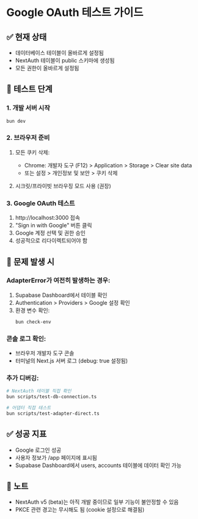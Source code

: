 # Google OAuth 테스트 가이드

## ✅ 현재 상태
- 데이터베이스 테이블이 올바르게 설정됨
- NextAuth 테이블이 public 스키마에 생성됨
- 모든 권한이 올바르게 설정됨

## 🧪 테스트 단계

### 1. 개발 서버 시작
```bash
bun dev
```

### 2. 브라우저 준비
1. 모든 쿠키 삭제:
   - Chrome: 개발자 도구 (F12) > Application > Storage > Clear site data
   - 또는 설정 > 개인정보 및 보안 > 쿠키 삭제

2. 시크릿/프라이빗 브라우징 모드 사용 (권장)

### 3. Google OAuth 테스트
1. http://localhost:3000 접속
2. "Sign in with Google" 버튼 클릭
3. Google 계정 선택 및 권한 승인
4. 성공적으로 리다이렉트되어야 함

## 🚨 문제 발생 시

### AdapterError가 여전히 발생하는 경우:
1. Supabase Dashboard에서 테이블 확인
2. Authentication > Providers > Google 설정 확인
3. 환경 변수 확인:
   ```bash
   bun check-env
   ```

### 콘솔 로그 확인:
- 브라우저 개발자 도구 콘솔
- 터미널의 Next.js 서버 로그 (debug: true 설정됨)

### 추가 디버깅:
```bash
# NextAuth 테이블 직접 확인
bun scripts/test-db-connection.ts

# 어댑터 직접 테스트
bun scripts/test-adapter-direct.ts
```

## ✅ 성공 지표
- Google 로그인 성공
- 사용자 정보가 /app 페이지에 표시됨
- Supabase Dashboard에서 users, accounts 테이블에 데이터 확인 가능

## 📝 노트
- NextAuth v5 (beta)는 아직 개발 중이므로 일부 기능이 불안정할 수 있음
- PKCE 관련 경고는 무시해도 됨 (cookie 설정으로 해결됨)